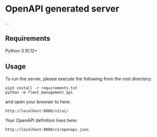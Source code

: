 # OpenAPI generated server

...

## Requirements
Python 3.10.12+

## Usage
To run the server, please execute the following from the root directory:

```
pip3 install -r requirements.txt
python -m fleet_management_api
```

and open your browser to here:

```
http://localhost:8080/v1/ui/
```

Your OpenAPI definition lives here:

```
http://localhost:8080/v1/openapi.json
```


